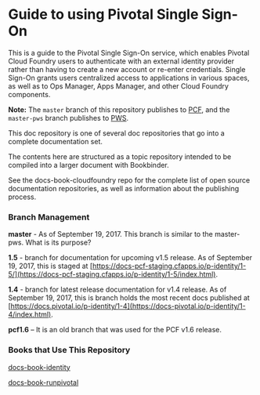 # Guide to using Pivotal Single Sign-On

This is a guide to the Pivotal Single Sign-On service, which enables Pivotal Cloud Foundry users to
authenticate with an external identity provider rather than having to create a new account or re-enter credentials. Single Sign-On grants users centralized access to applications in various spaces, as well as to Ops Manager, Apps Manager, and other Cloud Foundry components.

<strong>Note:</strong> The <code>master</code> branch of this repository publishes to <a href ="https://docs.pivotal.io">PCF</a>, and the <code>master-pws</code> branch publishes to <a href="https://docs.run.pivotal.io">PWS</a>.

This doc repository is one of several doc repositories that go into a complete documentation set.

The contents here are structured as a topic repository intended to be compiled into a larger document with Bookbinder.

See the docs-book-cloudfoundry repo for the complete list of open source documentation repositories, as well as information about the publishing process.

### Branch Management

**master** - As of September 19, 2017. This branch is similar to the master-pws. What is its purpose?

**1.5** - branch for documentation for upcoming v1.5 release. As of September 19, 2017, this is staged at [https://docs-pcf-staging.cfapps.io/p-identity/1-5/](https://docs-pcf-staging.cfapps.io/p-identity/1-5/index.html).

**1.4** - branch for latest release documentation for v1.4 release. As of September 19, 2017, this is branch holds the most recent docs published at [https://docs.pivotal.io/p-identity/1-4](https://docs-pivotal.io/p-identity/1-4/index.html).

**pcf1.6** – It is an old branch that was used for the PCF v1.6 release.

### Books that Use This Repository

[docs-book-identity](https://github.com/pivotal-cf/docs-book-identity/blob/master/config.yml)

[docs-book-runpivotal](https://github.com/pivotal-cf/docs-book-runpivotal/blob/master/config.yml)
